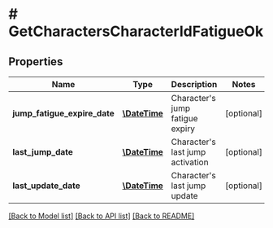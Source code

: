 # # GetCharactersCharacterIdFatigueOk

## Properties

Name | Type | Description | Notes
------------ | ------------- | ------------- | -------------
**jump_fatigue_expire_date** | [**\DateTime**](\DateTime.md) | Character&#39;s jump fatigue expiry | [optional] 
**last_jump_date** | [**\DateTime**](\DateTime.md) | Character&#39;s last jump activation | [optional] 
**last_update_date** | [**\DateTime**](\DateTime.md) | Character&#39;s last jump update | [optional] 

[[Back to Model list]](../../README.md#documentation-for-models) [[Back to API list]](../../README.md#documentation-for-api-endpoints) [[Back to README]](../../README.md)


